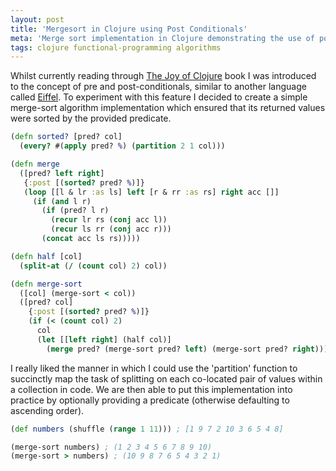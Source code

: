 ```yaml
---
layout: post
title: 'Mergesort in Clojure using Post Conditionals'
meta: 'Merge sort implementation in Clojure demonstrating the use of post conditionals to maintain a sorted invariant.'
tags: clojure functional-programming algorithms
---
```


Whilst currently reading through [The Joy of Clojure](https://www.manning.com/books/the-joy-of-clojure) book I was introduced to the concept of pre and post-conditionals, similar to another language called [Eiffel](<https://en.wikipedia.org/wiki/Eiffel_(programming_language)>).
To experiment with this feature I decided to create a simple merge-sort algorithm implementation which ensured that its returned values were sorted by the provided predicate.

<!--more-->

```clojure
(defn sorted? [pred? col]
  (every? #(apply pred? %) (partition 2 1 col)))

(defn merge
  ([pred? left right]
   {:post [(sorted? pred? %)]}
   (loop [[l & lr :as ls] left [r & rr :as rs] right acc []]
     (if (and l r)
       (if (pred? l r)
         (recur lr rs (conj acc l))
         (recur ls rr (conj acc r)))
       (concat acc ls rs)))))

(defn half [col]
  (split-at (/ (count col) 2) col))

(defn merge-sort
  ([col] (merge-sort < col))
  ([pred? col]
    {:post [(sorted? pred? %)]}
    (if (< (count col) 2)
      col
      (let [[left right] (half col)]
        (merge pred? (merge-sort pred? left) (merge-sort pred? right))))))
```

I really liked the manner in which I could use the 'partition' function to succinctly map the task of splitting on each co-located pair of values within a collection in code.
We are then able to put this implementation into practice by optionally providing a predicate (otherwise defaulting to ascending order).

```clojure
(def numbers (shuffle (range 1 11))) ; [1 9 7 2 10 3 6 5 4 8]

(merge-sort numbers) ; (1 2 3 4 5 6 7 8 9 10)
(merge-sort > numbers) ; (10 9 8 7 6 5 4 3 2 1)
```

